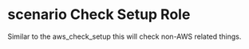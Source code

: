 # scenario Check Setup Role

Similar to the aws_check_setup this will check non-AWS related things.
